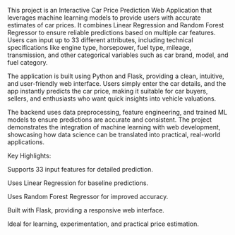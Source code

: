 This project is an Interactive Car Price Prediction Web Application that leverages machine learning models to provide users with accurate estimates of car prices. It combines Linear Regression and Random Forest Regressor to ensure reliable predictions based on multiple car features. Users can input up to 33 different attributes, including technical specifications like engine type, horsepower, fuel type, mileage, transmission, and other categorical variables such as car brand, model, and fuel category.

The application is built using Python and Flask, providing a clean, intuitive, and user-friendly web interface. Users simply enter the car details, and the app instantly predicts the car price, making it suitable for car buyers, sellers, and enthusiasts who want quick insights into vehicle valuations.

The backend uses data preprocessing, feature engineering, and trained ML models to ensure predictions are accurate and consistent. The project demonstrates the integration of machine learning with web development, showcasing how data science can be translated into practical, real-world applications.

Key Highlights:

Supports 33 input features for detailed prediction.

Uses Linear Regression for baseline predictions.

Uses Random Forest Regressor for improved accuracy.

Built with Flask, providing a responsive web interface.

Ideal for learning, experimentation, and practical price estimation.
